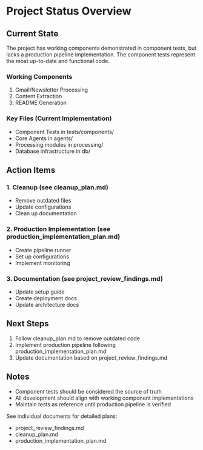 # Project Status Overview

## Current State

The project has working components demonstrated in component tests, but lacks a production pipeline implementation. The component tests represent the most up-to-date and functional code.

### Working Components
1. Gmail/Newsletter Processing
2. Content Extraction
3. README Generation

### Key Files (Current Implementation)
- Component Tests in tests/components/
- Core Agents in agents/
- Processing modules in processing/
- Database infrastructure in db/

## Action Items

### 1. Cleanup (see cleanup_plan.md)
- Remove outdated files
- Update configurations
- Clean up documentation

### 2. Production Implementation (see production_implementation_plan.md)
- Create pipeline runner
- Set up configurations
- Implement monitoring

### 3. Documentation (see project_review_findings.md)
- Update setup guide
- Create deployment docs
- Update architecture docs

## Next Steps

1. Follow cleanup_plan.md to remove outdated code
2. Implement production pipeline following production_implementation_plan.md
3. Update documentation based on project_review_findings.md

## Notes

- Component tests should be considered the source of truth
- All development should align with working component implementations
- Maintain tests as reference until production pipeline is verified

See individual documents for detailed plans:
- project_review_findings.md
- cleanup_plan.md
- production_implementation_plan.md
